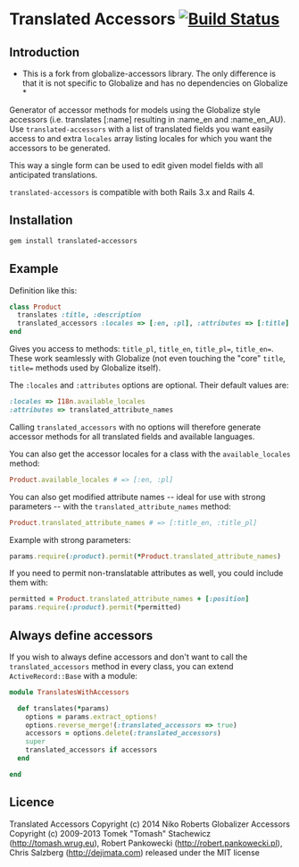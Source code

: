 # Translated Accessors [![Build Status](https://travis-ci.org/tasboa/translated-accessors.png?branch=master)](https://travis-ci.org/tasboa/translated-accessors)

## Introduction

* This is a fork from globalize-accessors library. The only difference is that it is not specific to Globalize and has no dependencies on Globalize *

Generator of accessor methods for models using the Globalize style accessors (i.e. translates [:name] resulting in :name_en and :name_en_AU). Use `translated-accessors` with a list of translated fields you want easily access to and extra `locales` array listing locales for which you want the accessors to be generated.

This way a single form can be used to edit given model fields with all anticipated translations.

`translated-accessors` is compatible with both Rails 3.x and Rails 4.


## Installation

````ruby
gem install translated-accessors
````

## Example

Definition like this:

````ruby
class Product
  translates :title, :description
  translated_accessors :locales => [:en, :pl], :attributes => [:title]
end
````

Gives you access to methods: `title_pl`, `title_en`, `title_pl=`, `title_en=`. These work seamlessly with Globalize (not even touching the "core" `title`, `title=` methods used by Globalize itself).

The `:locales` and `:attributes` options are optional. Their default values are:

````ruby
:locales => I18n.available_locales
:attributes => translated_attribute_names
````

Calling `translated_accessors` with no options will therefore generate accessor methods for all translated fields and available languages.

You can also get the accessor locales for a class with the `available_locales` method:

````ruby
Product.available_locales # => [:en, :pl]
````

You can also get modified attribute names -- ideal for use with strong parameters -- with the `translated_attribute_names` method:

````ruby
Product.translated_attribute_names # => [:title_en, :title_pl]
````

Example with strong parameters:

````ruby
params.require(:product).permit(*Product.translated_attribute_names)
````

If you need to permit non-translatable attributes as well, you could include them with:

````ruby
permitted = Product.translated_attribute_names + [:position]
params.require(:product).permit(*permitted)
````

## Always define accessors

If you wish to always define accessors and don't want to call the `translated_accessors` method in every class, you can extend `ActiveRecord::Base` with a module:

````ruby
module TranslatesWithAccessors

  def translates(*params)
    options = params.extract_options!
    options.reverse_merge!(:translated_accessors => true)
    accessors = options.delete(:translated_accessors)
    super
    translated_accessors if accessors
  end

end
````

## Licence
Translated Accessors Copyright (c) 2014 Niko Roberts
Globalizer Accessors Copyright (c) 2009-2013 Tomek "Tomash" Stachewicz (http://tomash.wrug.eu),
Robert Pankowecki (http://robert.pankowecki.pl), Chris Salzberg (http://dejimata.com)
released under the MIT license
